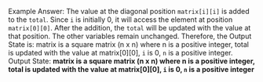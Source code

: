 Example Answer:
The value at the diagonal position `matrix[i][i]` is added to the `total`. Since `i` is initially 0, it will access the element at position `matrix[0][0]`. After the addition, the `total` will be updated with the value at that position. The other variables remain unchanged. Therefore, the Output State is: matrix is a square matrix (n x n) where n is a positive integer, total is updated with the value at matrix[0][0], `i` is 0, `n` is a positive integer.
Output State: **matrix is a square matrix (n x n) where n is a positive integer, total is updated with the value at matrix[0][0], `i` is 0, `n` is a positive integer**